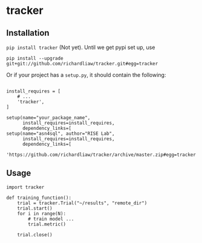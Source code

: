 # tracker

## Installation

`pip install tracker` (Not yet). Until we get pypi set up, use

```
pip install --upgrade git+git://github.com/richardliaw/tracker.git#egg=tracker
```

Or if your project has a `setup.py`, it should contain the following:

```

install_requires = [
    # ...
    'tracker',                                                                                ]

setup(name="your_package_name",
      install_requires=install_requires,
      dependency_links=[
setup(name="asn4sql", author="RISE Lab",
      install_requires=install_requires,
      dependency_links=[
          'https://github.com/richardliaw/tracker/archive/master.zip#egg=tracker',])
```

## Usage

```
import tracker 

def training_function():
    trial = tracker.Trial("~/results", "remote_dir")
    trial.start()
    for i in range(N):
        # train model ...
        trial.metric()
        
    trial.close()
```
        
    
